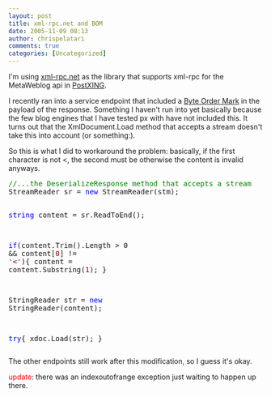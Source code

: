 ```yaml
---
layout: post
title: xml-rpc.net and BOM
date: 2005-11-09 08:13
author: chrispelatari
comments: true
categories: [Uncategorized]
---
```


<p>I'm using <a href="http://xml-rpc.net">xml-rpc.net</a> as the library 
that supports xml-rpc for the MetaWeblog api in <a href="http://PostXING.url123.com/main">PostXING</a>.</p>
<p>I recently ran into a service endpoint that included a <a href="http://en.wikipedia.org/wiki/Byte_Order_Mark">Byte Order Mark</a> in 
the payload of the response. Something I haven't run into yet basically because 
the few blog engines that I have tested px with have not included this. It turns 
out that the XmlDocument.Load method that accepts a stream doesn't take this 
into account (or something:).</p>
<p>So this is what I did to workaround the problem: basically, if the first 
character is not &lt;, the second must be otherwise the content is invalid 
anyways.</p><pre><span style="color:green;">//...the DeserializeResponse method that accepts a stream
</span>StreamReader sr = <span style="color:blue;">new</span> StreamReader(stm);

<span style="color:blue;">string</span> content = sr.ReadToEnd();

<span style="color:blue;">if</span>(content.Trim().Length &gt; 0 &amp;&amp; content[<span style="color:maroon;">0</span>] != <span style="color:maroon;">'&lt;'</span>){
	content = content.Substring(<span style="color:maroon;">1</span>);
}

StringReader str = <span style="color:blue;">new</span> StringReader(content);

<span style="color:blue;">try</span>{
	xdoc.Load(str);
}</pre>
<p>The other endpoints still work after this modification, so I guess it's 
okay.</p>
<p><font color="#ff0000">update</font>: there was an indexoutofrange exception 
just waiting to happen up there.</p>
